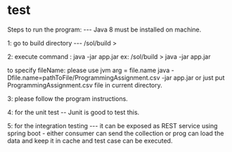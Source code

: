 # test

Steps to run the program:  ---  Java 8 must be installed on machine.

1: go to build directory ---  <path>/sol/build > 
  
  
2: execute command :  java -jar app.jar
    ex: <path>/sol/build > java -jar app.jar
  
  to specify fileName: please use jvm arg = file.name
  java -Dfile.name=pathToFile/ProgrammingAssignment.csv -jar app.jar 
  or just put ProgrammingAssignment.csv file in current directory.

  
3: please follow the program instructions.
  
4: for the unit test -- Junit is good to test this.

5: for the integration testing --- it can be exposed as REST service using spring boot - either consumer can send the collection or prog can load the data and keep it in cache and test case can be executed.
  
